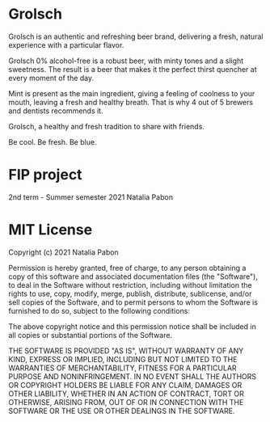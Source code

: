# Grolsch 

Grolsch is an authentic and refreshing beer brand, delivering a fresh,
natural experience with a particular flavor.

Grolsch 0% alcohol-free is a robust beer, with minty tones and a slight sweetness. The result is a beer that makes it the perfect thirst
quencher at every moment of the day.

Mint is present as the main ingredient, giving a feeling of coolness to your mouth, leaving a fresh and healthy breath. That is why 4 out
of 5 brewers and dentists recommends it.

Grolsch, a healthy and fresh tradition to share with friends.

Be cool. Be fresh. Be blue.

# FIP project 
2nd term - Summer semester 2021
Natalia Pabon

# MIT License
Copyright (c) 2021 Natalia Pabon

Permission is hereby granted, free of charge, to any person obtaining a copy of this software and associated documentation files (the "Software"), to deal in the Software without restriction, including without limitation the rights to use, copy, modify, merge, publish, distribute, sublicense, and/or sell copies of the Software, and to permit persons to whom the Software is furnished to do so, subject to the following conditions:

The above copyright notice and this permission notice shall be included in all copies or substantial portions of the Software.

THE SOFTWARE IS PROVIDED "AS IS", WITHOUT WARRANTY OF ANY KIND, EXPRESS OR IMPLIED, INCLUDING BUT NOT LIMITED TO THE WARRANTIES OF MERCHANTABILITY, FITNESS FOR A PARTICULAR PURPOSE AND NONINFRINGEMENT. IN NO EVENT SHALL THE AUTHORS OR COPYRIGHT HOLDERS BE LIABLE FOR ANY CLAIM, DAMAGES OR OTHER LIABILITY, WHETHER IN AN ACTION OF CONTRACT, TORT OR OTHERWISE, ARISING FROM, OUT OF OR IN CONNECTION WITH THE SOFTWARE OR THE USE OR OTHER DEALINGS IN THE SOFTWARE.
